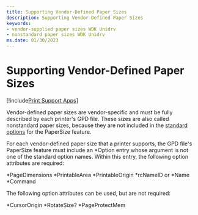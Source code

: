 ```yaml
---
title: Supporting Vendor-Defined Paper Sizes
description: Supporting Vendor-Defined Paper Sizes
keywords:
- vendor-supplied paper sizes WDK Unidrv
- nonstandard paper sizes WDK Unidrv
ms.date: 01/30/2023
---
```


# Supporting Vendor-Defined Paper Sizes

[!include[Print Support Apps](../includes/print-support-apps.md)]

Vendor-defined paper sizes are vendor-specific and must be fully described by each printer's GPD file. These sizes are also called nonstandard paper sizes, because they are not included in the [standard options](standard-options.md) for the PaperSize feature.

For each vendor-defined paper size that a printer supports, the GPD file's PaperSize feature must include an \*Option entry whose argument is not one of the standard option names. Within this entry, the following option attributes are required:

\*PageDimensions
\*PrintableArea
\*PrintableOrigin
\*rcNameID or \*Name
\*Command

The following option attributes can be used, but are not required:

\*CursorOrigin
\*RotateSize?
\*PageProtectMem

